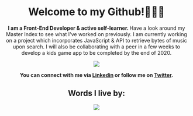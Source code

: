<div align="center">

# Welcome to my Github!👩🏻‍💻 

<strong> I am a Front-End Developer & active self-learner. </strong>Have a look around my Master Index to see what I've worked on previously. I am currently working on a project which incorporates JavaScript & API to retrieve bytes of music upon search. I will also be collaborating with a peer in a few weeks to develop a kids game app to be completed by the end of 2020.

![](https://developer.spotify.com/assets/WebAPI_intro.png)

<strong>You can connect with me via [Linkedin](https://www.linkedin.com/in/danychheang/) or follow me on [Twitter](https://twitter.com/DanyChheang). </strong>

## Words I live by:

![](https://pbs.twimg.com/media/Elb0wt_XEAYJC92?format=png&name=900x900)
</div>

<!--
**dcc5235/dcc5235** is a ✨ _special_ ✨ repository because its `README.md` (this file) appears on your GitHub profile.

Here are some ideas to get you started:

- 🔭 I’m currently working on ...
- 🌱 I’m currently learning ...
- 👯 I’m looking to collaborate on ...
- 🤔 I’m looking for help with ...
- 💬 Ask me about ...
- 📫 How to reach me: ...
- 😄 Pronouns: ...
- ⚡ Fun fact: ...
-->
